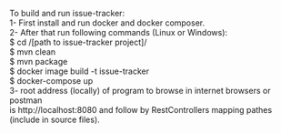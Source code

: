 To build and run issue-tracker:<br/>
1- First install and run docker and docker composer.<br/>
2- After that run following commands (Linux or Windows):<br/>
$ cd /[path to issue-tracker project]/<br/>
$ mvn clean<br/>
$ mvn package<br/>
$ docker image build -t issue-tracker<br/>
$ docker-compose up<br/>
3- root address (locally) of program to browse in internet browsers or postman <br/>
   is http://localhost:8080 and follow by RestControllers mapping pathes (include in source files).<br/>
